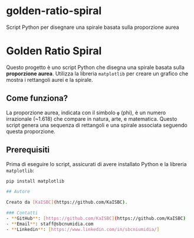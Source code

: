# golden-ratio-spiral
Script Python per disegnare una spirale basata sulla proporzione aurea
# Golden Ratio Spiral

Questo progetto è uno script Python che disegna una spirale basata sulla **proporzione aurea**. Utilizza la libreria `matplotlib` per creare un grafico che mostra i rettangoli aurei e la spirale.

## Come funziona?
La proporzione aurea, indicata con il simbolo `φ` (phi), è un numero irrazionale (~1.618) che compare in natura, arte, e matematica. Questo script genera una sequenza di rettangoli e una spirale associata seguendo questa proporzione.

## Prerequisiti
Prima di eseguire lo script, assicurati di avere installato Python e la libreria `matplotlib`:
```bash
pip install matplotlib

## Autore

Creato da [KaISBC](https://github.com/KaISBC).

### Contatti
- **GitHub**: [https://github.com/KaISBC](https://github.com/KaISBC)
- **Email**: staff@sbcnumidia.com
- **Linkedin**: [https://www.linkedin.com/in/sbcniumidia/]
